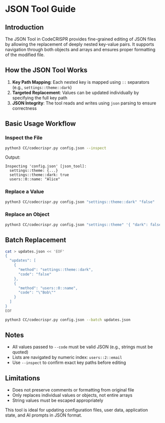 # JSON Tool Guide

## Introduction

The JSON Tool in CodeCRISPR provides fine-grained editing of JSON files by allowing the replacement of deeply nested key-value pairs. It supports navigation through both objects and arrays and ensures proper formatting of the modified file.

## How the JSON Tool Works

1. **Key Path Mapping**: Each nested key is mapped using `::` separators (e.g., `settings::theme::dark`)
2. **Targeted Replacement**: Values can be updated individually by specifying the full key path
3. **JSON Integrity**: The tool reads and writes using `json` parsing to ensure correctness

## Basic Usage Workflow

### Inspect the File

```bash
python3 CC/codecrispr.py config.json --inspect
```

Output:
```
Inspecting 'config.json' [json_tool]:
  settings::theme: {...}
  settings::theme::dark: true
  users::0::name: "Alice"
```

### Replace a Value

```bash
python3 CC/codecrispr.py config.json "settings::theme::dark" "false"
```

### Replace an Object

```bash
python3 CC/codecrispr.py config.json "settings::theme" '{ "dark": false, "contrast": "high" }'
```

## Batch Replacement

```bash
cat > updates.json << 'EOF'
{
  "updates": [
    {
      "method": "settings::theme::dark",
      "code": "false"
    },
    {
      "method": "users::0::name",
      "code": "\"Bob\""
    }
  ]
}
EOF

python3 CC/codecrispr.py config.json --batch updates.json
```

## Notes

- All values passed to `--code` must be valid JSON (e.g., strings must be quoted)
- Lists are navigated by numeric index: `users::2::email`
- Use `--inspect` to confirm exact key paths before editing

## Limitations

- Does not preserve comments or formatting from original file
- Only replaces individual values or objects, not entire arrays
- String values must be escaped appropriately

This tool is ideal for updating configuration files, user data, application state, and AI prompts in JSON format.